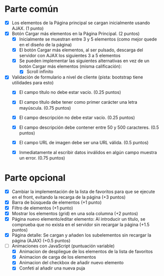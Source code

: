 # Parte común 

- [x] Los elementos de la Página principal se cargan inicialmente usando AJAX. (1 punto)
- [x] Botón Cargar más elementos en la Página Principal. (2 puntos)
  - [x] Inicialmente se muestran entre 3 y 5 elementos (como mejor quede en el diseño de la página)
  - [x] El botón Cargar más elementos, al ser pulsado, descarga del servidor con AJAX los siguientes 3 a 5 elementos
  - [x] Se pueden implementar las siguientes alternativas en vez de un botón Cargar más elementos (misma calificación):
    - [x] Scroll infinito
- [x] Validación de formulario a nivel de cliente (pista: bootstrap tiene utilidades para esto)
  - [x] El campo título no debe estar vacío. (0.25 puntos)
  - [x] El campo título debe tener como primer carácter una letra mayúscula. (0.75 puntos)
  - [x] El campo descripción no debe estar vacío. (0.25 puntos)
  - [x] El campo descripción debe contener entre 50 y 500 caracteres. (0.5 puntos)
  - [x] El campo URL de imagen debe ser una URL válida. (0.5 puntos)
  - [x] Inmediatamente al escribir datos inválidos en algún campo muestra un error. (0.75 puntos)


# Parte opcional

- [x] Cambiar la implementación de la lista de favoritos para que se ejecute en el front, evitando la recarga de la página  (+3 puntos)
- [x] Barra de búsqueda de elementos (+1 punto)
- [x] Filtro de elementos (+1 punto)
- [x] Mostrar los elementos (grid) en una sola columna (+2 puntos)
- [x] Página nuevo elemento/editar elemento: Al introducir un título, se comprueba que no exista en el servidor sin recargar la página (+1.5 puntos)
- [x] Página detalle: Se cargan y añaden los subelementos sin recargar la página (AJAX) (+0.5 puntos)
- [ ] Animaciones con JavaScript (puntuación variable)
  - [x] Animacion de despliegue de los elementos de la lista de favoritos
  - [x] Animacion de carga de los elementos
  - [x] Animacion del checkbox de añadir nuevo elemento
  - [x] Confeti al añadir una nueva puja
